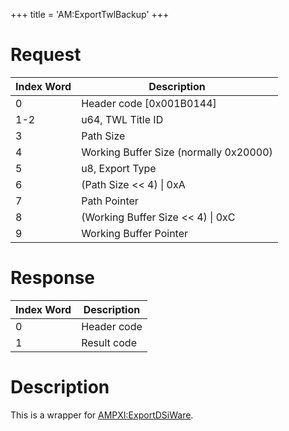+++
title = 'AM:ExportTwlBackup'
+++

# Request

| Index Word | Description                            |
|------------|----------------------------------------|
| 0          | Header code \[0x001B0144\]             |
| 1-2        | u64, TWL Title ID                      |
| 3          | Path Size                              |
| 4          | Working Buffer Size (normally 0x20000) |
| 5          | u8, Export Type                        |
| 6          | (Path Size \<\< 4) \| 0xA              |
| 7          | Path Pointer                           |
| 8          | (Working Buffer Size \<\< 4) \| 0xC    |
| 9          | Working Buffer Pointer                 |

# Response

| Index Word | Description |
|------------|-------------|
| 0          | Header code |
| 1          | Result code |

# Description

This is a wrapper for
[AMPXI:ExportDSiWare](AMPXI:ExportDSiWare "wikilink").